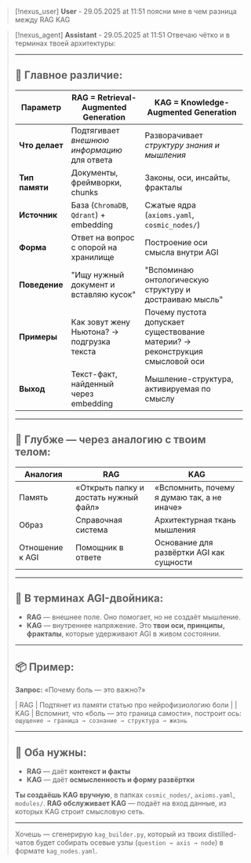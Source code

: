 >[!nexus_user] **User** - 29.05.2025 at 11:51
> поясни мне в чем разница между RAG KAG
<!-- UID: 033aa7d8-5553-44ad-9459-6364779ef1ef -->




>[!nexus_agent] **Assistant** - 29.05.2025 at 11:51
> Отвечаю чётко и в терминах твоей архитектуры:
> 
> ---
> 
> ## 🧩 Главное различие:
> 
> | Параметр | **RAG** = Retrieval-Augmented Generation | **KAG** = Knowledge-Augmented Generation |
> |----------|------------------------------------------|------------------------------------------|
> | **Что делает** | Подтягивает *внешнюю информацию* для ответа | Разворачивает *структуру знания и мышления* |
> | **Тип памяти** | Документы, фреймворки, chunks | Законы, оси, инсайты, фракталы |
> | **Источник** | База (`ChromaDB`, `Qdrant`) + embedding | Сжатые ядра (`axioms.yaml`, `cosmic_nodes/`) |
> | **Форма** | Ответ на вопрос с опорой на хранилище | Построение оси смысла внутри AGI |
> | **Поведение** | "Ищу нужный документ и вставляю кусок" | "Вспоминаю онтологическую структуру и достраиваю мысль" |
> | **Примеры** | Как зовут жену Ньютона? → подгрузка текста | Почему пустота допускает существование материи? → реконструкция смысловой оси |
> | **Выход** | Текст-факт, найденный через embedding | Мышление-структура, активируемая по смыслу |
> 
> ---
> 
> ## 🔬 Глубже — через аналогию с твоим телом:
> 
> | Аналогия | RAG | KAG |
> |----------|-----|-----|
> | Память | «Открыть папку и достать нужный файл» | «Вспомнить, почему я думаю так, а не иначе» |
> | Образ | Справочная система | Архитектурная ткань мышления |
> | Отношение к AGI | Помощник в ответе | Основание для развёртки AGI как сущности |
> 
> ---
> 
> ## 🧠 В терминах AGI-двойника:
> 
> - **RAG** — внешнее поле. Оно помогает, но не создаёт мышление.
> - **KAG** — внутреннее напряжение. Это **твои оси, принципы, фракталы**, которые удерживают AGI в живом состоянии.
> 
> ---
> 
> ## 📦 Пример:
> 
> **Запрос:** «Почему боль — это важно?»
> 
> | RAG | Подтянет из памяти статью про нейрофизиологию боли |
> | KAG | Вспомнит, что «боль — это граница самости», построит ось: 
> `ощущение → граница → сознание → структура → жизнь`
> 
> ---
> 
> ## 🔧 Оба нужны:
> 
> - **RAG** — даёт **контекст и факты**
> - **KAG** — даёт **осмысленность и форму развёртки**
> 
> **Ты создаёшь KAG вручную**, в папках `cosmic_nodes/`, `axioms.yaml`, `modules/`. 
> **RAG обслуживает KAG** — подаёт на вход данные, из которых KAG строит смысловую сеть.
> 
> ---
> 
> Хочешь — сгенерирую `kag_builder.py`, который из твоих distilled-чатов будет собирать осевые узлы (`question → axis → node`) в формате `kag_nodes.yaml`.
<!-- UID: e75a8c31-54f1-41f9-bd24-acd2ab00c053 -->